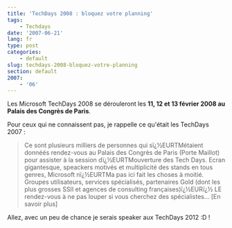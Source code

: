 ```yaml
---
title: 'TechDays 2008 : bloquez votre planning'
tags:
    - Techdays
date: '2007-06-21'
lang: fr
type: post
categories:
    - default
slug: techdays-2008-bloquez-votre-planning
section: default
2007:
    - '06'
---
```


Les Microsoft TechDays 2008 se dérouleront les **11, 12 et 13 février 2008 au Palais des Congrès de Paris**.

[](http://blogs.technet.com/b/mstechdays/archive/2007/06/20/exclu-microsoft-techdays-2008-r-servez-d-j-les-dates.aspx)

Pour ceux qui ne connaissent pas, je rappelle ce qu'était les TechDays 2007&nbsp;:

> Ce sont plusieurs milliers de personnes qui sï¿½EURTMétaient donnéés rendez-vous au Palais des Congrès de Paris (Porte Maillot) pour assister à la session dï¿½EURTMouverture des Tech Days. Ecran gigantesque, speackers motivés et multiplicité des stands en tous genres, Microsoft nï¿½EURTMa pas ici fait les choses à moitié. Groupes utilisateurs, services spécialisés, partenaires Gold (dont les plus grosses SSII et agences de consulting françaises)ï¿½EURï¿½ LE rendez-vous à ne pas louper si vous cherchez des spécialistes… [En savoir plus]

Allez, avec un peu de chance je serais speaker aux TechDays 2012&nbsp;:D&nbsp;!